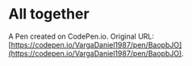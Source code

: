 # All together

A Pen created on CodePen.io. Original URL: [https://codepen.io/VargaDaniel1987/pen/BaopbJO](https://codepen.io/VargaDaniel1987/pen/BaopbJO).


